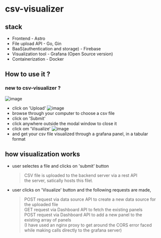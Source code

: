 # csv-visualizer

## stack
- Frontend - Astro 
- File upload API - Go, Gin
- BaaS(authentication and storage) - Firebase
- Visualization tool - Grafana (Open Source version)
- Containerization - Docker

## How to use it ?

### new to csv-visualizer ?
![image](https://user-images.githubusercontent.com/83641627/229304559-c613d4c9-f3ba-417d-9482-c67d9894ead3.png)

- click on 'Upload'
![image](https://user-images.githubusercontent.com/83641627/229304690-80f7d3ec-5baa-4ca3-a833-811e0be9db69.png)
- browse through your computer to choose a csv file
- click on 'Submit'
- click anywhere outside the modal window to close it
- click om 'Visualize'
![image](https://user-images.githubusercontent.com/83641627/229304744-2dd5f610-f8bb-494d-b9f9-8dabda5bf290.png)
- and get your csv file visualized through a grafana panel, in a tabular format



## how visualization works 
- user selectes a file and clicks on 'submit' button 
  > CSV file is uploaded to the backend server via a rest API\
  > the server, satically hosts this file\
- user clicks on 'Visualize' button and the following requests are made, 
  > POST request via data source API to create a new data source for the uploaded file\
  > GET request via Dashboard API to fetch the existing panels\
  > POST request via Dashboard API to add a new panel to the existing array of panels\
(I have used an nginx proxy to get around the CORS error faced while making calls directly to the grafana server)
